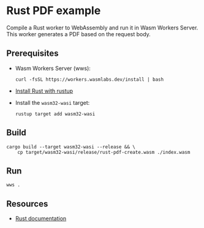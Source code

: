 # Rust PDF example

Compile a Rust worker to WebAssembly and run it in Wasm Workers Server. This worker generates a PDF based on the request body.

## Prerequisites

* Wasm Workers Server (wws):

  ```shell-session
  curl -fsSL https://workers.wasmlabs.dev/install | bash
  ```

* [Install Rust with rustup](https://www.rust-lang.org/tools/install)
* Install the `wasm32-wasi` target:

    ```shell-session
    rustup target add wasm32-wasi
    ```

## Build

```shell-session
cargo build --target wasm32-wasi --release && \
	cp target/wasm32-wasi/release/rust-pdf-create.wasm ./index.wasm
```

## Run

```shell-session
wws .
```

## Resources

* [Rust documentation](https://workers.wasmlabs.dev/docs/languages/rust)
